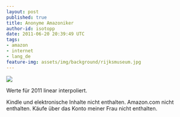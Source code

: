 ```yaml
---
layout: post
published: true
title: Anonyme Amazoniker
author-id: isotopp
date: 2011-06-20 20:39:49 UTC
tags:
- amazon
- internet
- lang_de
feature-img: assets/img/background/rijksmuseum.jpg
---
```

![](/uploads/amazon-per-jahr.png)

Werte für 2011 linear interpoliert.

Kindle und elektronische Inhalte nicht enthalten. Amazon.com nicht
enthalten. Käufe über das Konto meiner Frau nicht enthalten.
